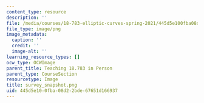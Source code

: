 ```yaml
---
content_type: resource
description: ''
file: /media/courses/18-783-elliptic-curves-spring-2021/445d5e100fba08d22bde67651d166937_survey_snapshot.png
file_type: image/png
image_metadata:
  caption: ''
  credit: ''
  image-alt: ''
learning_resource_types: []
ocw_type: OCWImage
parent_title: Teaching 18.783 in Person
parent_type: CourseSection
resourcetype: Image
title: survey_snapshot.png
uid: 445d5e10-0fba-08d2-2bde-67651d166937
---
```

